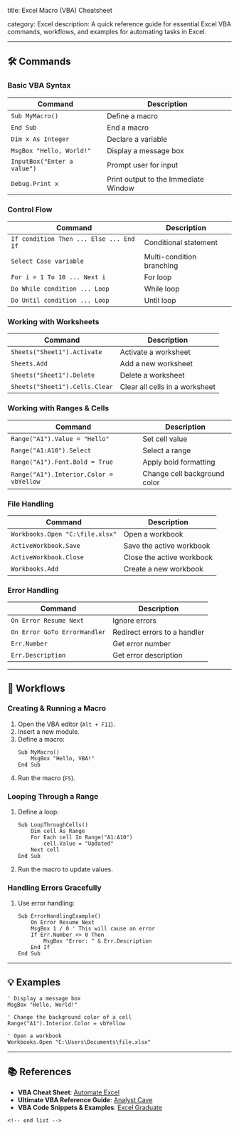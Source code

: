 title: Excel Macro (VBA) Cheatsheet

category: Excel
description: A quick reference guide for essential Excel VBA commands, workflows, and examples for automating tasks in Excel.

---

## 🛠️ Commands

### **Basic VBA Syntax**

| Command                       | Description                          |
| ----------------------------- | ------------------------------------ |
| `Sub MyMacro()`             | Define a macro                       |
| `End Sub`                   | End a macro                          |
| `Dim x As Integer`          | Declare a variable                   |
| `MsgBox "Hello, World!"`    | Display a message box                |
| `InputBox("Enter a value")` | Prompt user for input                |
| `Debug.Print x`             | Print output to the Immediate Window |

### **Control Flow**

| Command                                   | Description               |
| ----------------------------------------- | ------------------------- |
| `If condition Then ... Else ... End If` | Conditional statement     |
| `Select Case variable`                  | Multi-condition branching |
| `For i = 1 To 10 ... Next i`            | For loop                  |
| `Do While condition ... Loop`           | While loop                |
| `Do Until condition ... Loop`           | Until loop                |

### **Working with Worksheets**

| Command                          | Description                    |
| -------------------------------- | ------------------------------ |
| `Sheets("Sheet1").Activate`    | Activate a worksheet           |
| `Sheets.Add`                   | Add a new worksheet            |
| `Sheets("Sheet1").Delete`      | Delete a worksheet             |
| `Sheets("Sheet1").Cells.Clear` | Clear all cells in a worksheet |

### **Working with Ranges & Cells**

| Command                                   | Description                  |
| ----------------------------------------- | ---------------------------- |
| `Range("A1").Value = "Hello"`           | Set cell value               |
| `Range("A1:A10").Select`                | Select a range               |
| `Range("A1").Font.Bold = True`          | Apply bold formatting        |
| `Range("A1").Interior.Color = vbYellow` | Change cell background color |

### **File Handling**

| Command                           | Description               |
| --------------------------------- | ------------------------- |
| `Workbooks.Open "C:\file.xlsx"` | Open a workbook           |
| `ActiveWorkbook.Save`           | Save the active workbook  |
| `ActiveWorkbook.Close`          | Close the active workbook |
| `Workbooks.Add`                 | Create a new workbook     |

### **Error Handling**

| Command                        | Description                  |
| ------------------------------ | ---------------------------- |
| `On Error Resume Next`       | Ignore errors                |
| `On Error GoTo ErrorHandler` | Redirect errors to a handler |
| `Err.Number`                 | Get error number             |
| `Err.Description`            | Get error description        |

---

## 🔄 Workflows

### **Creating & Running a Macro**

1. Open the VBA editor (`Alt + F11`).
2. Insert a new module.
3. Define a macro:
   ```vba
   Sub MyMacro()
       MsgBox "Hello, VBA!"
   End Sub
   ```
4. Run the macro (`F5`).

### **Looping Through a Range**

1. Define a loop:
   ```vba
   Sub LoopThroughCells()
       Dim cell As Range
       For Each cell In Range("A1:A10")
           cell.Value = "Updated"
       Next cell
   End Sub
   ```
2. Run the macro to update values.

### **Handling Errors Gracefully**

1. Use error handling:
   ```vba
   Sub ErrorHandlingExample()
       On Error Resume Next
       MsgBox 1 / 0 ' This will cause an error
       If Err.Number <> 0 Then
           MsgBox "Error: " & Err.Description
       End If
   End Sub
   ```

---

## 💡 Examples

```vba
' Display a message box
MsgBox "Hello, World!"

' Change the background color of a cell
Range("A1").Interior.Color = vbYellow

' Open a workbook
Workbooks.Open "C:\Users\Documents\file.xlsx"
```

---

## 📚 References

- **VBA Cheat Sheet**: [Automate Excel](https://www.automateexcel.com/vba/cheatsheets/)
- **Ultimate VBA Reference Guide**: [Analyst Cave](https://analystcave.com/vba-cheat-sheet/)
- **VBA Code Snippets & Examples**: [Excel Graduate](https://excelgraduate.com/vba-cheat-sheet-for-excel/)

```
<!-- end list -->
```
